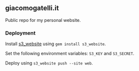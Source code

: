 ## giacomogatelli.it

Public repo for my personal website.

### Deployment

Install [s3_website](https://github.com/laurilehmijoki/s3_website) using `gem install s3_website`.

Set the following environment variables: `S3_KEY` and `S3_SECRET`.

Deploy using `s3_website push --site web`.
